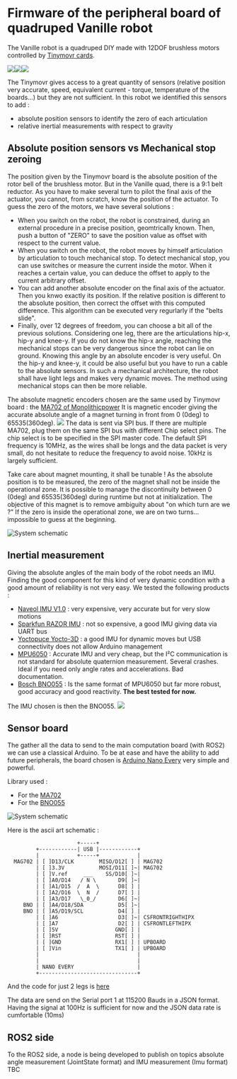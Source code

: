 # Firmware of the peripheral board of quadruped Vanille robot

The Vanille robot is a quadruped DIY made with 12DOF brushless motors controlled by [Tinymovr cards](https://tinymovr.com/).

![](./images/IMG_3785.JPG)![](./images/IMG_3828.JPG)![](./images/IMG_3968.JPG)

The Tinymovr gives access to a great quantity of sensors (relative position very accurate, speed, equivalent current - torque, temperature of the boards...) but they are not sufficient. In this robot we identified this sensors to add :

- absolute position sensors to identify the zero of each articulation
- relative inertial measurements with respect to gravity

## Absolute position sensors vs Mechanical stop zeroing

The position given by the Tinymovr board is the absolute position of the rotor bell of the brushless motor. But in the Vanille quad, there is a 9:1 belt reductor. As you have to make several turn to pilot the final axis of the actuator, you cannot, from scratch, know the position of the actuator.
To guess the zero of the motors, we have several solutions :

- When you switch on the robot, the robot is constrained, during an external procedure in a precise position, geomtrically known. Then, push a button of "ZERO" to save the position value as offset with respect to the current value.
- When you switch on the robot, the robot moves by himself articulation by articulation to touch mechanical stop. To detect mechanical stop, you can use switches or measure the current inside the motor. When it reaches a certain value, you can deduce the offset to apply to the current arbitrary offset.
- You can add another absolute encoder on the final axis of the actuator. Then you knwo exactly its position. If the relative position is different to the absolute position, then correct the offset with this computed difference. This algorithm can be executed very regurlarly if the "belts slide".
- Finally, over 12 degrees of freedom, you can choose a bit all of the previous solutions. Considering one leg, there are the articulations hip-x, hip-y and knee-y. If you do not know the hip-x angle, reaching the mechanical stops can be very dangerous since the robot can lie on ground. Knowing this angle by an absolute encoder is very useful. On the hip-y and knee-y, it could be also useful but you have to run a cable to the absolute sensors. In such a mechanical architecture, the robot shall have light legs and makes very dynamic moves. The method using mechanical stops can then be more reliable.

The absolute magnetic encoders chosen are the same used by Tinymovr board : the [MA702 of Monolithicpower](https://www.monolithicpower.com/en/ma702.html) It is magnetic encoder giving the accurate absolute angle of a magnet turning in front from 0 (0deg) to 65535(360deg). 
![](https://www.mev-elektronik.com/isotope/m/maxxx_sideshaft.jpg)
The data is sent via SPI bus. If there are multiple MA702, plug them on the same SPI bus with different Chip select pins. The chip select is to be specified in the SPI master code. The default SPI frequency is 10MHz, as the wires shall be longs and the data packet is very small, do not hesitate to reduce the frequency to avoid noise. 10kHz is largely sufficient.

Take care about magnet mounting, it shall be tunable ! As the absolute position is to be measured, the zero of the magnet shall not be inside the operational zone. It is possible to manage the discontinuity between 0 (0deg) and 65535(360deg) during runtime but not at initialization. The objective of this magnet is to remove ambiguity about "on which turn are we ?" If the zero is inside the operational zone, we are on two turns... impossible to guess at the beginning.

![System schematic](./absolute_angle.svg)

## Inertial measurement

Giving the absolute angles of the main body of the robot needs an IMU. Finding the good component for this kind of very dynamic condition with a good amount of reliability is not very easy. We tested the following products :

- [Naveol IMU V1.0](http://www.naveol.com/index.php?menu=product&p=2) : very expensive, very accurate but for very slow motions
- [Sparkfun RAZOR IMU](https://www.sparkfun.com/products/retired/14001?_ga=2.143596407.331610333.1619851408-1697925503.1614425594) : not so expensive, a good IMU giving data via UART bus
- [Yoctopuce Yocto-3D](http://www.yoctopuce.com/EN/products/usb-position-sensors/yocto-3d) : a good IMU for dynamic moves but USB connectivity does not allow Arduino management
- [MPU6050](https://www.gotronic.fr/art-accelerometre-et-gyroscope-3-axes-mpu6050-20238.htm) : Accurate IMU and very cheap, but the I²C communication is not standard for absolute quaternion measurement. Several crashes. Ideal if you need only angle rates and accelerations. Bad documentation.
- [Bosch BNO055](https://www.gotronic.fr/art-module-9-dof-ada2472-23896.htm) : Is the same format of MPU6050 but far more robust, good accuracy and good reactivity. **The best tested for now.**

The IMU chosen is then the BNO055.
![](https://ae01.alicdn.com/kf/HTB17PfxKbGYBuNjy0Foq6AiBFXam.jpg)

## Sensor board

The gather all the data to send to the main computation board (with ROS2) we can use a classical Arduino. To be at ease and have the ability to add future peripherals, the board chosen is [Arduino Nano Every](https://store.arduino.cc/arduino-nano-every) very simple and powerful.

Library used :
- For the [MA702](https://github.com/monolithicpower/MagAlpha-Arduino-Library)
- For the [BNO055](https://github.com/adafruit/Adafruit_BNO055)

![System schematic](./draft.svg)

Here is the ascii art schematic : 

```
                      +-----+
         +------------| USB |------------+
         |            +-----+            |
  MAG702 | [ ]D13/CLK        MISO/D12[ ] | MAG702   
         | [ ]3.3V           MOSI/D11[ ]~| MAG702  
         | [ ]V.ref     ___    SS/D10[ ]~|   
         | [ ]A0/D14   / N \       D9[ ]~| 
         | [ ]A1/D15  /  A  \      D8[ ] | 
         | [ ]A2/D16  \  N  /      D7[ ] | 
         | [ ]A3/D17   \_0_/       D6[ ]~| 
     BNO | [ ]A4/D18/SDA           D5[ ]~| 
     BNO | [ ]A5/D19/SCL           D4[ ] |   
         | [ ]A6                   D3[ ]~| CSFRONTRIGHTHIPX  
         | [ ]A7                   D2[ ] | CSFRONTLEFTHIPX 
         | [ ]5V                  GND[ ] |     
         | [ ]RST                 RST[ ] |   
         | [ ]GND                 RX1[ ] | UPBOARD  
         | [ ]Vin                 TX1[ ] | UPBOARD  
         |                               |
         |                               |
         | NANO EVERY                    |
         +-------------------------------+
```

And the code for just 2 legs is [here](./vanille_board_firmware/vanille_board_firmware.ino)

The data are send on the Serial port 1 at 115200 Bauds in a JSON format. Having the signal at 100Hz is sufficient for now and the JSON data rate is cumfortable (10ms)

## ROS2 side
To the ROS2 side, a node is being developed to publish on topics absolute angle measurement (JointState format) and IMU measurement (Imu format)
TBC

